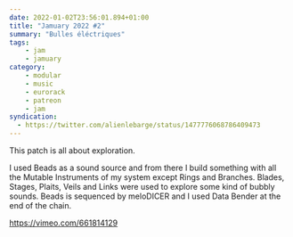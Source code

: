 ```yaml
---
date: 2022-01-02T23:56:01.894+01:00
title: "Jamuary 2022 #2"
summary: "Bulles éléctriques"
tags:
    - jam
    - jamuary
category:
    - modular
    - music
    - eurorack
    - patreon
    - jam
syndication:
  - https://twitter.com/alienlebarge/status/1477776068786409473
---
```

This patch is all about exploration.

I used Beads as a sound source and from there I build something with all the Mutable Instruments of my system except Rings and Branches.  Blades, Stages, Plaits, Veils and Links were used to explore some kind of bubbly sounds. Beads is sequenced by meloDICER and I used Data Bender at the end of the chain.

https://vimeo.com/661814129


